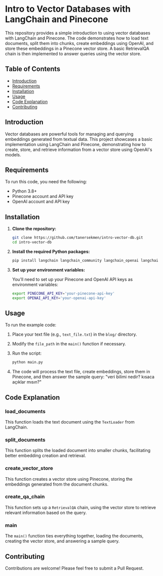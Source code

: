 # Intro to Vector Databases with LangChain and Pinecone

This repository provides a simple introduction to using vector databases with LangChain and Pinecone. The code demonstrates how to load text documents, split them into chunks, create embeddings using OpenAI, and store these embeddings in a Pinecone vector store. A basic RetrievalQA chain is then implemented to answer queries using the vector store.

## Table of Contents

- [Introduction](#introduction)
- [Requirements](#requirements)
- [Installation](#installation)
- [Usage](#usage)
- [Code Explanation](#code-explanation)
- [Contributing](#contributing)

## Introduction

Vector databases are powerful tools for managing and querying embeddings generated from textual data. This project showcases a basic implementation using LangChain and Pinecone, demonstrating how to create, store, and retrieve information from a vector store using OpenAI's models.

## Requirements

To run this code, you need the following:

- Python 3.8+
- Pinecone account and API key
- OpenAI account and API key

## Installation

1. **Clone the repository:**

    ```bash
    git clone https://github.com/tanersekmen/intro-vector-db.git
    cd intro-vector-db
    ```

2. **Install the required Python packages:**

    ```bash
    pip install langchain langchain_community langchain_openai langchain_pinecone
    ```

3. **Set up your environment variables:**

    You'll need to set up your Pinecone and OpenAI API keys as environment variables:

    ```bash
    export PINECONE_API_KEY='your-pinecone-api-key'
    export OPENAI_API_KEY='your-openai-api-key'
    ```

## Usage

To run the example code:

1. Place your text file (e.g., `text_file.txt`) in the `blog/` directory.

2. Modify the `file_path` in the `main()` function if necessary.

3. Run the script:

    ```bash
    python main.py
    ```

4. The code will process the text file, create embeddings, store them in Pinecone, and then answer the sample query: "veri bilimi nedir? kısaca açıklar mısın?"

## Code Explanation

### load_documents

This function loads the text document using the `TextLoader` from LangChain.

### split_documents

This function splits the loaded document into smaller chunks, facilitating better embedding creation and retrieval.

### create_vector_store

This function creates a vector store using Pinecone, storing the embeddings generated from the document chunks.

### create_qa_chain

This function sets up a `RetrievalQA` chain, using the vector store to retrieve relevant information based on the query.

### main

The `main()` function ties everything together, loading the documents, creating the vector store, and answering a sample query.

## Contributing

Contributions are welcome! Please feel free to submit a Pull Request.

